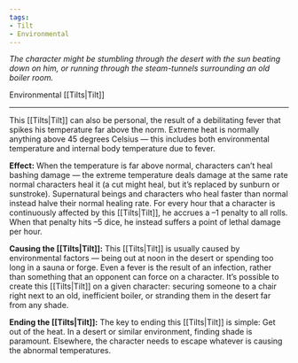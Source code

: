 ```yaml
---
tags:
- Tilt
- Environmental
---
```


_The character might be stumbling through the desert with the sun beating down on him, or running through the steam-tunnels surrounding an old boiler room._

Environmental [[Tilts|Tilt]]

---

This [[Tilts|Tilt]] can also be personal, the result of a debilitating fever that spikes his temperature far above the norm. Extreme heat is normally anything above 45 degrees Celsius — this includes both environmental temperature and internal body temperature due to fever.

**Effect:** When the temperature is far above normal, characters can’t heal bashing damage — the extreme temperature deals damage at the same rate normal characters heal it (a cut might heal, but it’s replaced by sunburn or sunstroke). Supernatural beings and characters who heal faster than normal instead halve their normal healing rate. For every hour that a character is continuously affected by this [[Tilts|Tilt]], he accrues a –1 penalty to all rolls. When that penalty hits –5 dice, he instead suffers a point of lethal damage per hour.

**Causing the [[Tilts|Tilt]]:** This [[Tilts|Tilt]] is usually caused by environmental factors — being out at noon in the desert or spending too long in a sauna or forge. Even a fever is the result of an infection, rather than something that an opponent can force on a character. It’s possible to create this [[Tilts|Tilt]] on a given character: securing someone to a chair right next to an old, inefficient boiler, or stranding them in the desert far from any shade.

**Ending the [[Tilts|Tilt]]:** The key to ending this [[Tilts|Tilt]] is simple: Get out of the heat. In a desert or similar environment, finding shade is paramount. Elsewhere, the character needs to escape whatever is causing the abnormal temperatures.